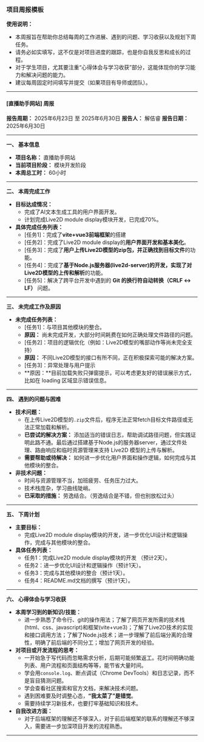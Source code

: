 ### 项目周报模板

**使用说明：**
*   本周报旨在帮助你总结每周的工作进展、遇到的问题、学习收获以及规划下周任务。
*   请务必如实填写，这不仅是对项目进度的跟踪，也是你自我反思和成长的过程。
*   对于学生项目，尤其要注重“心得体会与学习收获”部分，这能体现你的学习能力和解决问题的能力。
*   建议每周固定时间填写并提交（如果项目有导师或团队）。

---

#### **[直播助手网站] 周报**

**报告周期：** 2025年6月23日 至 2025年6月30日
**报告人：** 解佶睿
**报告日期：** 2025年6月30日

---

**一、 基本信息**

*   **项目名称：** 直播助手网站
*   **当前项目阶段：** 模块开发阶段
*   **本周总工时：** 60小时

---

**二、 本周完成工作**

*   **目标达成情况：**
    *   完成了AI文本生成工具的用户界面开发。
    *   计划完成Live2D module display模块开发，已完成70%。
*   **具体完成任务列表：**
    *   [任务1]：完成了**vite+vue3前端框架**的搭建
    *   [任务2]：完成了Live2D module display的**用户界面开发和基本美化**。
    *   [任务3]：完成了**用户上传Live2D模型的zip包，并正确找到目标文件**的功能。
    *   [任务4]：完成了**基于Node.js服务器(live2d-server)**的开发，实现了**对Live2D模型的上传和解析**的功能。
    *   [任务5]：解决了跨平台开发中遇到的 **Git 的换行符自动转换（CRLF ↔ LF）** 问题。

---

**三、 未完成工作及原因**

*   **未完成任务列表：**
    *   [任务1]：与项目其他模块的整合。
    *   **原因：** 尚未完成开发，大部分时间耗费在如何正确处理文件路径的问题。
    *   [任务2]：项目的逻辑优化（例如：Live2D模型的嘴部动作等尚未完全支持）
    *   **原因：** 不同Live2D模型的接口有所不同，正在积极探索可能的解决方案。
    *   [任务3]：异常处理与用户提示
    *   **原因：**目前加载失败只弹窗提示，可以考虑更友好的错误展示方式，比如在 loading 区域显示错误信息。

---

**四、 遇到的问题与困难**

*   **技术问题：**
    *   在上传Live2D模型的`.zip`文件后，程序无法正常fetch目标文件路径或无法正常加载和解析。
    *   **已尝试的解决方案：** 添加适当的错误日志，帮助调试路径问题，但实践证明此路不通。最后通过搭建基于Node.js的服务器server，通过文件处理、路由响应和临时资源管理来支持 Live2D 模型的上传与解析。
    *   **需要帮助或待解决：** 如何进一步优化用户界面和操作逻辑，如何完成与其他模块的整合。
*   **非技术问题：**
    *   时间与资源管理不当，加班疲劳、任务压力过大。
    *   技术栈庞杂，学习曲线陡峭。
    *   **已采取的措施：** 劳逸结合。（劳逸结合是不错，但也别放松过头）

---

**五、 下周计划**

*   **主要目标：**
    *   完成Live2D module display模块的开发，进一步优化UI设计和逻辑操作，完成与其他模块的整合。
*   **具体任务列表：**
    *   任务1：完成Live2D module display模块的开发 （预计2天）。
    *   任务2：进一步优化UI设计和逻辑操作（预计1天）。
    *   任务3：完成与其他模块的整合（预计1天）。
    *   任务4：README.md文档的撰写（预计1天）。

---

**六、 心得体会与学习收获**

*   **本周学习到的新知识/技能：**
    *   进一步熟悉了命令行、git的操作用法；了解了网页开发所需的技术栈(html、css、javascript)和框架(vite+vue3)；了解了Live2D技术的实现和接口调用方法；了解了Node.js技术；进一步理解了前后端分离的合理性，明确了前后端的不同分工；增加了网页开发的经验。
*   **对项目或开发流程的思考：**
    *   一开始急于写代码而忽略需求分析，后期可能频繁返工。花时间明确功能列表、用户流程和页面结构等等，能节省大量时间。
    *   学会用`console.log`、断点调试（Chrome DevTools）和日志记录，而不是盲目猜测问题。
    *   学会查看社区搜索和官方文档，来解决技术问题。
    *   遇到困难要及时调整心态，**“我太菜了”是错觉**。
    *   需要持续学习新技术，也要打牢基础知识和技术。
*   **自我改进方面：**
    *   对于后端框架的理解还不够深入，对于前后端框架的联系的理解还不够深入，需要进一步加深项目开发的流程熟悉。

---

